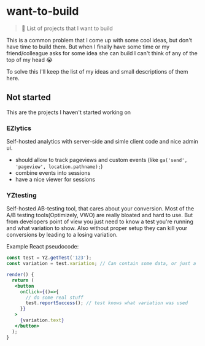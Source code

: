 # want-to-build
> :scroll: List of projects that I want to build

This is a common problem that I come up with some cool ideas, but don't have time to build them. But when I finally have some time or my friend/colleague asks for some idea she can build I can't think of any of the top of my head 😭

To solve this I'll keep the list of my ideas and small descriptions of them here.

## Not started

This are the projects I haven't started working on

### EZlytics

Self-hosted analytics with server-side and simle client code and nice admin ui. 

 - should allow to track pageviews and custom events (like `ga('send', 'pageview', location.pathname);`)
 - combine events into sessions 
 - have a nice viewer for sessions
 
### YZtesting

Self-hosted AB-testing tool, that cares about your conversion. Most of the A/B testing tools(Optimizely, VWO) are really bloated and hard to use. But from developers point of view you just need to know a test you're running and what variation to show. Also without proper setup they can kill your conversions by leading to a losing variation.

Example React pseudocode:

```jsx
const test = YZ.getTest('123');
const variation = test.variation; // Can contain some data, or just a `variation.id` can be used to decide what to render

render() {
  return (
   <button 
     onClick={()=>{
       // do some real stuff
       test.reportSuccess(); // test knows what variation was used
     }}
   >
     {variation.text}
   </button>
  );
}

```

